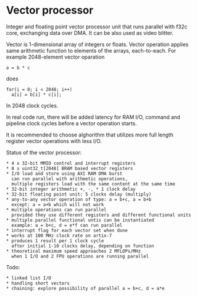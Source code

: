 # Vector processor

Integer and floating point vector processor unit
that runs parallel with f32c core, exchanging data over DMA.
It can be also used as video blitter.

Vector is 1-dimensional array of integers or floats.
Vector operation applies same arithmetic function
to elements of the arrays, each-to-each.
For example 2048-element vector oparation

    a = b * c

does

    for(i = 0; i < 2048; i++)
      a[i] = b[i] * c[i];

In 2048 clock cycles. 

In real code run, there will be added latency 
for RAM I/O, command and pipeline clock cycles 
before a vector operation starts.

It is recommended to choose alghorithm that utilizes 
more full length register vector operations with less I/O.

Status of the vector processor:

    * 4 x 32-bit MMIO control and interrupt registers
    * 8 x uint32_t[2048] BRAM based vector registers
    * I/O load and store using AXI RAM DMA burst
      can run parallel with arithmetic operations,
      multiple registers load with the same content at the same time
    * 32-bit integer arithmetic +, -, * 1 clock delay
    * 32-bit floating point unit: 5 clocks delay (multiply)
    * any-to-any vector operation of type: a = b+c, a = b+b
      except: a = a+b which will not work
    * multiple operations can run parallel
      provided they use different registers and different functional units
    * multiple parallel functional untis can be instantiated
      example: a = b+c, d = e*f can run parallel
    * interrupt flag for each vector set when done
    * works at 100 MHz clock rate on artix-7
    * produces 1 result per 1 clock cycle
      after initial 1-10 clocks delay, depending on function
    * theoretical maximum speed approaches 2 MFLOPs/MHz
      when 1 I/O and 2 FPU operations are running parallel

Todo:

    * linked list I/O
    * handling short vectors
    * chaining: explore possibility of parallel a = b+c, d = a*e
